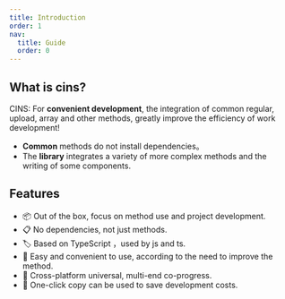 ```yaml
---
title: Introduction
order: 1
nav:
  title: Guide
  order: 0
---
```


## What is cins?

CINS: For **convenient development**, the integration of common regular, upload, array and other methods, greatly improve the efficiency of work development!

- **Common** methods do not install dependencies。
- The **library** integrates a variety of more complex methods and the writing of some components.

## Features

- 📦 Out of the box, focus on method use and project development.
- 📋 No dependencies, not just methods.
- 🏷 Based on TypeScript ，used by js and ts.
- 🎨 Easy and convenient to use, according to the need to improve the method.
- 📱 Cross-platform universal, multi-end co-progress.
- 📡 One-click copy can be used to save development costs.
